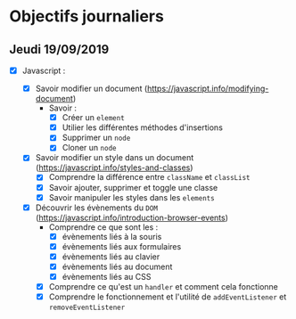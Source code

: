 # Objectifs journaliers

## Jeudi 19/09/2019

* [x] Javascript :

  * [x] Savoir modifier un document (https://javascript.info/modifying-document)
    * Savoir :
      * [x] Créer un `element`
      * [x] Utilier les différentes méthodes d'insertions
      * [x] Supprimer un `node`
      * [x] Cloner un `node`

  * [x] Savoir modifier un style dans un document (https://javascript.info/styles-and-classes)
    * [x] Comprendre la différence entre `className` et `classList`
    * [x] Savoir ajouter, supprimer et toggle une classe
    * [x] Savoir manipuler les styles dans les `elements`

  * [x] Découvrir les évènements du `DOM` (https://javascript.info/introduction-browser-events)
    * Comprendre ce que sont les : 
      * [x] évènements liés à la souris
      * [x] évènements liés aux formulaires
      * [x] évènements liés au clavier
      * [x] évènements liés au document
      * [x] évènements liés au CSS
    * [x] Comprendre ce qu'est un `handler` et comment cela fonctionne
    * [x] Comprendre le fonctionnement et l'utilité de `addEventListener` et `removeEventListener`
